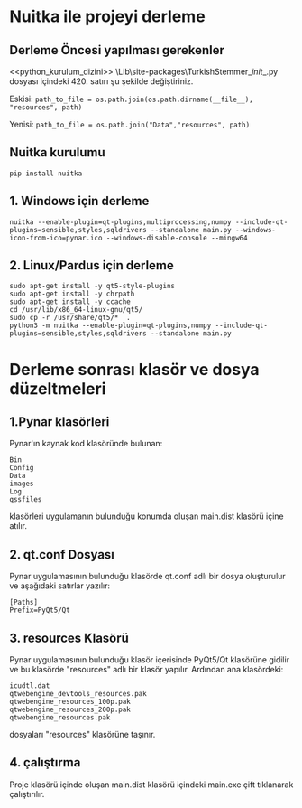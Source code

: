 # Nuitka ile projeyi derleme

## Derleme Öncesi yapılması gerekenler ##
<<python_kurulum_dizini>> \Lib\site-packages\TurkishStemmer\__init__.py  dosyası içindeki 420. satırı şu şekilde değiştiriniz.

Eskisi: ``` path_to_file = os.path.join(os.path.dirname(__file__), "resources", path) ```

Yenisi: ``` path_to_file = os.path.join("Data","resources", path) ```

## Nuitka kurulumu ##
```
pip install nuitka
```
## 1. Windows için derleme
```
nuitka --enable-plugin=qt-plugins,multiprocessing,numpy --include-qt-plugins=sensible,styles,sqldrivers --standalone main.py --windows-icon-from-ico=pynar.ico --windows-disable-console --mingw64
```


## 2. Linux/Pardus için derleme
```
sudo apt-get install -y qt5-style-plugins
sudo apt-get install -y chrpath
sudo apt-get install -y ccache
cd /usr/lib/x86_64-linux-gnu/qt5/
sudo cp -r /usr/share/qt5/*  .
python3 -m nuitka --enable-plugin=qt-plugins,numpy --include-qt-plugins=sensible,styles,sqldrivers --standalone main.py
```

# Derleme sonrası klasör ve dosya düzeltmeleri
## 1.Pynar klasörleri
Pynar'ın kaynak kod klasöründe bulunan:
```
Bin
Config
Data
images
Log
qssfiles
```
klasörleri uygulamanın bulunduğu konumda oluşan main.dist klasörü içine atılır.

## 2. qt.conf Dosyası
Pynar uygulamasının bulunduğu klasörde qt.conf adlı bir dosya oluşturulur ve aşağıdaki satırlar yazılır:

```
[Paths]
Prefix=PyQt5/Qt
```


## 3. resources Klasörü
Pynar uygulamasının bulunduğu klasör içerisinde PyQt5/Qt klasörüne gidilir ve bu klasörde "resources" adlı bir klasör yapılır. Ardından ana klasördeki:
```
icudtl.dat
qtwebengine_devtools_resources.pak
qtwebengine_resources_100p.pak
qtwebengine_resources_200p.pak
qtwebengine_resources.pak
```
dosyaları "resources" klasörüne taşınır.

## 4. çalıştırma

Proje klasörü içinde oluşan main.dist klasörü içindeki main.exe çift tıklanarak çalıştırılır.
